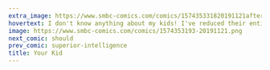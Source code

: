 ```yaml
---
extra_image: https://www.smbc-comics.com/comics/157435331820191121after.png
hovertext: I don't know anything about my kids! I've reduced their entire world of negative emotions to 'probably teething' !
image: https://www.smbc-comics.com/comics/1574353193-20191121.png
next_comic: should
prev_comic: superior-intelligence
title: Your Kid
---
```


